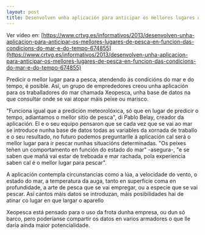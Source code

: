 ```yaml
---
layout: post
title: Desenvolven unha aplicación para anticipar os mellores lugares de pesca en función das condicións do mar e do tempo
---
```

Ver vídeo en: [https://www.crtvg.es/informativos/2013/desenvolven-unha-aplicacion-para-anticipar-os-mellores-lugares-de-pesca-en-funcion-das-condicions-do-mar-e-do-tempo-674855](https://www.crtvg.es/informativos/2013/desenvolven-unha-aplicacion-para-anticipar-os-mellores-lugares-de-pesca-en-funcion-das-condicions-do-mar-e-do-tempo-674855)


Predicir o mellor lugar para a pesca, atendendo ás condicións do mar e do tempo, é posible. Así, un grupo de emprededores creou unha aplicación para os traballadores do mar chamada Xeopesca, unha base de datos na que consultar onde se vai atopar máis peixe ou marisco.

"Funciona igual que a predición meteorolóxica, só que en lugar de predicir o tempo, adiantamos o mellor sitio de pesca", di Pablo Belay, creador da aplicación. El e o seu equipo pensaron que se cada vez que se vai ao mar se introduce nunha base de datos todas as variables da xornada de traballo e o seu resultado, no futuro podemos preguntarlle á aplicación cal será o mellor lugar para ir pescar nunhas situacións determinadas. "Os peixes teñen un comportamento en función do estado do mar" -asegura-, "e se saben que mañá vai estar de treboada e mar rachada, pola experiencia saben cal é o mellor lugar para pescar".

A aplicación contempla circunstancias como a lúa, a velocidade do vento, o estado do mar, a temperatura da auga, tanto en superficie coma en profundidade, a arte de pesca que se vai empregar, ou a especie que se vai pescar. Así cantos máis datos se introduzan, máis posibilidades hai de atinar co lugar en que largar o aparello

Xeopesca está pensado para o uso da frota dunha empresa, ou dun só barco, pero poderíanse compartir os datos en varios armadores o que lle daría aínda maior potencialidade.